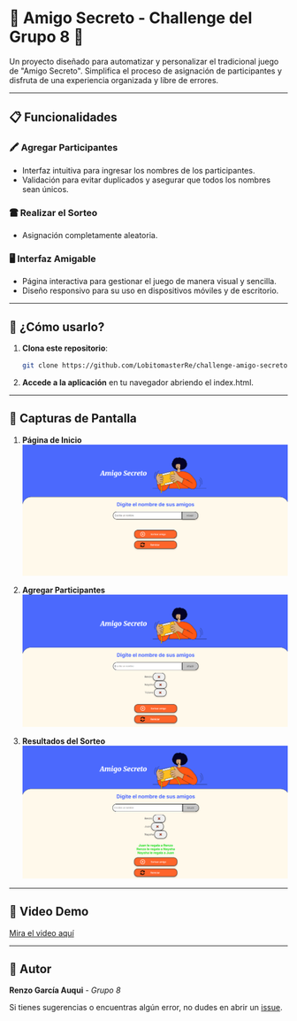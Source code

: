 # 🎁 Amigo Secreto - Challenge del Grupo 8 🎉

Un proyecto diseñado para automatizar y personalizar el tradicional juego de "Amigo Secreto". Simplifica el proceso de asignación de participantes y disfruta de una experiencia organizada y libre de errores.

---

## 📋 Funcionalidades

### 🖍 Agregar Participantes

- Interfaz intuitiva para ingresar los nombres de los participantes.
- Validación para evitar duplicados y asegurar que todos los nombres sean únicos.

### 🖀️ Realizar el Sorteo

- Asignación completamente aleatoria.

### 🖥️ Interfaz Amigable

- Página interactiva para gestionar el juego de manera visual y sencilla.
- Diseño responsivo para su uso en dispositivos móviles y de escritorio.

---

## 🚀 ¿Cómo usarlo?

1. **Clona este repositorio**:

   ```bash
   git clone https://github.com/LobitomasterRe/challenge-amigo-secreto.git
   ```

2. **Accede a la aplicación** en tu navegador abriendo el index.html.

---

## 📸 Capturas de Pantalla

1. **Página de Inicio**
   ![Captura de pantalla de la página de inicio](assets/inicio.PNG)

2. **Agregar Participantes**
   ![Captura de pantalla del formulario](assets/agregando.PNG)

3. **Resultados del Sorteo**
   ![Captura de pantalla de los resultados](assets/sorteo.PNG)

---

## 🎥 Video Demo

[Mira el video aquí](assets/video.mp4)

---

## 👤 Autor

**Renzo García Auqui** - _Grupo 8_

Si tienes sugerencias o encuentras algún error, no dudes en abrir un [issue](https://github.com/LobitomasterRe/challenge-amigo-secreto/issues).
